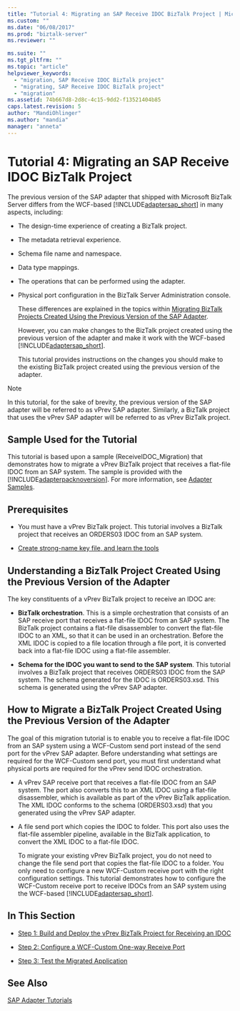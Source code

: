 ```yaml
---
title: "Tutorial 4: Migrating an SAP Receive IDOC BizTalk Project | Microsoft Docs"
ms.custom: ""
ms.date: "06/08/2017"
ms.prod: "biztalk-server"
ms.reviewer: ""

ms.suite: ""
ms.tgt_pltfrm: ""
ms.topic: "article"
helpviewer_keywords: 
  - "migration, SAP Receive IDOC BizTalk project"
  - "migrating, SAP Receive IDOC BizTalk project"
  - "migration"
ms.assetid: 74b667d8-2d8c-4c15-9dd2-f13521404b85
caps.latest.revision: 5
author: "MandiOhlinger"
ms.author: "mandia"
manager: "anneta"
---
```

# Tutorial 4: Migrating an SAP Receive IDOC BizTalk Project
The previous version of the SAP adapter that shipped with Microsoft BizTalk Server differs from the WCF-based [!INCLUDE[adaptersap_short](../../includes/adaptersap-short-md.md)] in many aspects, including:  
  
- The design-time experience of creating a BizTalk project.  
  
- The metadata retrieval experience.  
  
- Schema file name and namespace.  
  
- Data type mappings.  
  
- The operations that can be performed using the adapter.  
  
- Physical port configuration in the BizTalk Server Administration console.  
  
  These differences are explained in the topics within [Migrating BizTalk Projects Created Using the Previous Version of the SAP Adapter](http://msdn.microsoft.com/library/a486bac9-8952-43fd-8099-413f1491de37).  
  
  However, you can make changes to the BizTalk project created using the previous version of the adapter and make it work with the WCF-based [!INCLUDE[adaptersap_short](../../includes/adaptersap-short-md.md)].  
  
  This tutorial provides instructions on the changes you should make to the existing BizTalk project created using the previous version of the adapter.  
  
> [!NOTE]
>  In this tutorial, for the sake of brevity, the previous version of the SAP adapter will be referred to as vPrev SAP adapter. Similarly, a BizTalk project that uses the vPrev SAP adapter will be referred to as vPrev BizTalk project.  
  
## Sample Used for the Tutorial  
 This tutorial is based upon a sample (ReceiveIDOC_Migration) that demonstrates how to migrate a vPrev BizTalk project that receives a flat-file IDOC from an SAP system. The sample is provided with the [!INCLUDE[adapterpacknoversion](../../includes/adapterpacknoversion-md.md)]. For more information, see [Adapter Samples](../../adapters-and-accelerators/accelerator-rosettanet/adapter-samples.md).  
  
## Prerequisites  
  
-   You must have a vPrev BizTalk project. This tutorial involves a BizTalk project that receives an ORDERS03 IDOC from an SAP system.  
  
-   [Create strong-name key file, and learn the tools](../../adapters-and-accelerators/adapter-sap/prerequisites-to-create-sap-applications.md)

  
## Understanding a BizTalk Project Created Using the Previous Version of the Adapter  
 The key constituents of a vPrev BizTalk project to receive an IDOC are:  
  
-   **BizTalk orchestration**. This is a simple orchestration that consists of an SAP receive port that receives a flat-file IDOC from an SAP system. The BizTalk project contains a flat-file disassembler to convert the flat-file IDOC to an XML, so that it can be used in an orchestration. Before the XML IDOC is copied to a file location through a file port, it is converted back into a flat-file IDOC using a flat-file assembler.  
  
-   **Schema for the IDOC you want to send to the SAP system**. This tutorial involves a BizTalk project that receives ORDERS03 IDOC from the SAP system. The schema generated for the IDOC is ORDERS03.xsd. This schema is generated using the vPrev SAP adapter.  
  
## How to Migrate a BizTalk Project Created Using the Previous Version of the Adapter  
 The goal of this migration tutorial is to enable you to receive a flat-file IDOC from an SAP system using a WCF-Custom send port instead of the send port for the vPrev SAP adapter. Before understanding what settings are required for the WCF-Custom send port, you must first understand what physical ports are required for the vPrev send IDOC orchestration.  
  
- A vPrev SAP receive port that receives a flat-file IDOC from an SAP system. The port also converts this to an XML IDOC using a flat-file disassembler, which is available as part of the vPrev BizTalk application. The XML IDOC conforms to the schema (ORDERS03.xsd) that you generated using the vPrev SAP adapter.  
  
- A file send port which copies the IDOC to folder. This port also uses the flat-file assembler pipeline, available in the BizTalk application, to convert the XML IDOC to a flat-file IDOC.  
  
  To migrate your existing vPrev BizTalk project, you do not need to change the file send port that copies the flat-file IDOC to a folder. You only need to configure a new WCF-Custom receive port with the right configuration settings. This tutorial demonstrates how to configure the WCF-Custom receive port to receive IDOCs from an SAP system using the WCF-based [!INCLUDE[adaptersap_short](../../includes/adaptersap-short-md.md)].  
  
## In This Section  
  
-   [Step 1: Build and Deploy the vPrev BizTalk Project for Receiving an IDOC](../../adapters-and-accelerators/adapter-sap/step-1-build-and-deploy-the-vprev-biztalk-project-for-receiving-an-idoc.md)  
  
-   [Step 2: Configure a WCF-Custom One-way Receive Port](../../adapters-and-accelerators/adapter-sap/step-2-configure-a-wcf-custom-one-way-receive-port.md)  
  
-   [Step 3: Test the Migrated Application](../../adapters-and-accelerators/adapter-sap/step-3-test-the-migrated-application5.md)  
  
## See Also  
 [SAP Adapter Tutorials](../../adapters-and-accelerators/adapter-sap/sap-adapter-tutorials.md)